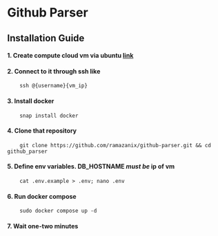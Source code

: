 # Github Parser

## Installation Guide
#### 1. Create compute cloud vm via ubuntu [link](https://console.yandex.cloud/folders/b1gb31l87647n7l0ha0g/compute/create-instance)
#### 2. Connect to it through ssh like
        ssh @{username}{vm_ip}
#### 3. Install docker
        snap install docker
#### 4. Clone that repository
        git clone https://github.com/ramazanix/github-parser.git && cd github_parser
#### 5. Define env variables. DB_HOSTNAME _must be_ ip of vm
        cat .env.example > .env; nano .env
#### 6. Run docker compose
        sudo docker compose up -d
#### 7. Wait one-two minutes
